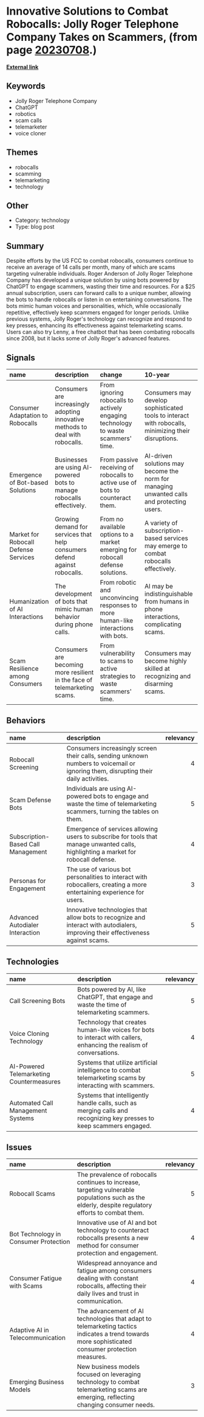 # __Innovative Solutions to Combat Robocalls: Jolly Roger Telephone Company Takes on Scammers__, (from page [20230708](https://kghosh.substack.com/p/20230708).)

__[External link](https://www.techspot.com/news/99264-man-opens-chatgpt-bot-subscription-service-annoy-waste.html)__



## Keywords

* Jolly Roger Telephone Company
* ChatGPT
* robotics
* scam calls
* telemarketer
* voice cloner

## Themes

* robocalls
* scamming
* telemarketing
* technology

## Other

* Category: technology
* Type: blog post

## Summary

Despite efforts by the US FCC to combat robocalls, consumers continue to receive an average of 14 calls per month, many of which are scams targeting vulnerable individuals. Roger Anderson of Jolly Roger Telephone Company has developed a unique solution by using bots powered by ChatGPT to engage scammers, wasting their time and resources. For a $25 annual subscription, users can forward calls to a unique number, allowing the bots to handle robocalls or listen in on entertaining conversations. The bots mimic human voices and personalities, which, while occasionally repetitive, effectively keep scammers engaged for longer periods. Unlike previous systems, Jolly Roger's technology can recognize and respond to key presses, enhancing its effectiveness against telemarketing scams. Users can also try Lenny, a free chatbot that has been combating robocalls since 2008, but it lacks some of Jolly Roger's advanced features.

## Signals

| name                                 | description                                                                    | change                                                                             | 10-year                                                                                             | driving-force                                                                          |   relevancy |
|:-------------------------------------|:-------------------------------------------------------------------------------|:-----------------------------------------------------------------------------------|:----------------------------------------------------------------------------------------------------|:---------------------------------------------------------------------------------------|------------:|
| Consumer Adaptation to Robocalls     | Consumers are increasingly adopting innovative methods to deal with robocalls. | From ignoring robocalls to actively engaging technology to waste scammers' time.   | Consumers may develop sophisticated tools to interact with robocalls, minimizing their disruptions. | The rise of technology that empowers users to fight back against disruptive robocalls. |           4 |
| Emergence of Bot-based Solutions     | Businesses are using AI-powered bots to manage robocalls effectively.          | From passive receiving of robocalls to active use of bots to counteract them.      | AI-driven solutions may become the norm for managing unwanted calls and protecting users.           | The increasing sophistication of AI technology and a need for consumer protection.     |           5 |
| Market for Robocall Defense Services | Growing demand for services that help consumers defend against robocalls.      | From no available options to a market emerging for robocall defense solutions.     | A variety of subscription-based services may emerge to combat robocalls effectively.                | Consumer frustration with robocalls leading to a willingness to pay for solutions.     |           4 |
| Humanization of AI Interactions      | The development of bots that mimic human behavior during phone calls.          | From robotic and unconvincing responses to more human-like interactions with bots. | AI may be indistinguishable from humans in phone interactions, complicating scams.                  | Advancements in AI voice technology and consumer demand for engaging interactions.     |           3 |
| Scam Resilience among Consumers      | Consumers are becoming more resilient in the face of telemarketing scams.      | From vulnerability to scams to active strategies to waste scammers' time.          | Consumers may become highly skilled at recognizing and disarming scams.                             | Increased awareness and education about telemarketing tactics and scams.               |           4 |

## Behaviors

| name                               | description                                                                                                                          |   relevancy |
|:-----------------------------------|:-------------------------------------------------------------------------------------------------------------------------------------|------------:|
| Robocall Screening                 | Consumers increasingly screen their calls, sending unknown numbers to voicemail or ignoring them, disrupting their daily activities. |           4 |
| Scam Defense Bots                  | Individuals are using AI-powered bots to engage and waste the time of telemarketing scammers, turning the tables on them.            |           5 |
| Subscription-Based Call Management | Emergence of services allowing users to subscribe for tools that manage unwanted calls, highlighting a market for robocall defense.  |           4 |
| Personas for Engagement            | The use of various bot personalities to interact with robocallers, creating a more entertaining experience for users.                |           3 |
| Advanced Autodialer Interaction    | Innovative technologies that allow bots to recognize and interact with autodialers, improving their effectiveness against scams.     |           5 |

## Technologies

| name                                     | description                                                                                                          |   relevancy |
|:-----------------------------------------|:---------------------------------------------------------------------------------------------------------------------|------------:|
| Call Screening Bots                      | Bots powered by AI, like ChatGPT, that engage and waste the time of telemarketing scammers.                          |           5 |
| Voice Cloning Technology                 | Technology that creates human-like voices for bots to interact with callers, enhancing the realism of conversations. |           4 |
| AI-Powered Telemarketing Countermeasures | Systems that utilize artificial intelligence to combat telemarketing scams by interacting with scammers.             |           5 |
| Automated Call Management Systems        | Systems that intelligently handle calls, such as merging calls and recognizing key presses to keep scammers engaged. |           4 |

## Issues

| name                                  | description                                                                                                                                         |   relevancy |
|:--------------------------------------|:----------------------------------------------------------------------------------------------------------------------------------------------------|------------:|
| Robocall Scams                        | The prevalence of robocalls continues to increase, targeting vulnerable populations such as the elderly, despite regulatory efforts to combat them. |           5 |
| Bot Technology in Consumer Protection | Innovative use of AI and bot technology to counteract robocalls presents a new method for consumer protection and engagement.                       |           4 |
| Consumer Fatigue with Scams           | Widespread annoyance and fatigue among consumers dealing with constant robocalls, affecting their daily lives and trust in communication.           |           4 |
| Adaptive AI in Telecommunication      | The advancement of AI technologies that adapt to telemarketing tactics indicates a trend towards more sophisticated consumer protection measures.   |           4 |
| Emerging Business Models              | New business models focused on leveraging technology to combat telemarketing scams are emerging, reflecting changing consumer needs.                |           3 |